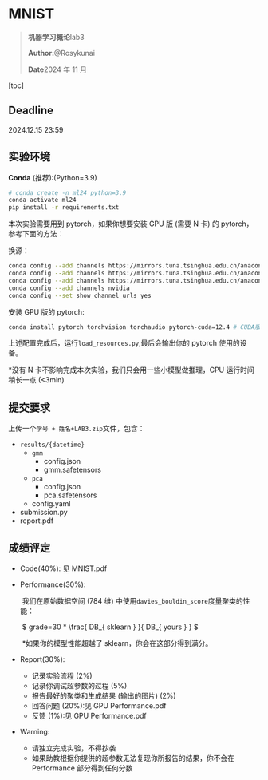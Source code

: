 # MNIST

> <p><strong>机器学习概论</strong>lab3</p>
> <p><strong>Author:</strong>@Rosykunai</p>
> <p><strong>Date</strong>2024 年 11 月</p>

[toc]

## Deadline

2024.12.15 23:59

## 实验环境

**Conda** (推荐):(Python=3.9)

```bash
# conda create -n ml24 python=3.9
conda activate ml24
pip install -r requirements.txt
```

本次实验需要用到 pytorch，如果你想要安装 GPU 版 (需要 N 卡) 的 pytorch，参考下面的方法：

换源：

```bash
conda config --add channels https://mirrors.tuna.tsinghua.edu.cn/anaconda/pkgs/free/
conda config --add channels https://mirrors.tuna.tsinghua.edu.cn/anaconda/pkgs/main/
conda config --add channels https://mirrors.tuna.tsinghua.edu.cn/anaconda/cloud/pytorch/
conda config --add channels nvidia
conda config --set show_channel_urls yes
```

安装 GPU 版的 pytorch:

```bash
conda install pytorch torchvision torchaudio pytorch-cuda=12.4 # CUDA版本
```

上述配置完成后，运行`load_resources.py`,最后会输出你的 pytorch 使用的设备。

\*没有 N 卡不影响完成本次实验，我们只会用一些小模型做推理，CPU 运行时间稍长一点 (<3min)

## 提交要求

上传一个`学号 + 姓名+LAB3.zip`文件，包含：

- `results/{datetime}`
  - `gmm`
    - config.json
    - gmm.safetensors
  - `pca`
    - config.json
    - pca.safetensors
  - config.yaml
- submission.py
- report.pdf

## 成绩评定

- Code(40%): 见 MNIST.pdf

- Performance(30%):

  ​ 我们在原始数据空间 (784 维) 中使用`davies_bouldin_score`度量聚类的性能：

  ​ $ grade=30 * \frac{ DB_{ sklearn } }{ DB_{ yours } } $

  ​ \*如果你的模型性能超越了 sklearn，你会在这部分得到满分。

- Report(30%):

  - 记录实验流程 (2%)
  - 记录你调试超参数的过程 (5%)
  - 报告最好的聚类和生成结果 (输出的图片) (2%)
  - 回答问题 (20%):见 GPU Performance.pdf
  - 反馈 (1%):见 GPU Performance.pdf

- Warning:
  - 请独立完成实验，不得抄袭
  - 如果助教根据你提供的超参数无法复现你所报告的结果，你不会在 Performance 部分得到任何分数

